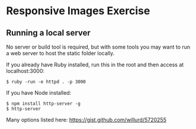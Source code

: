 # Responsive Images Exercise

## Running a local server

No server or build tool is required, but with some tools you may want to run a web server to host the static folder locally.

If you already have Ruby installed, run this in the root and then access at localhost:3000:

```
$ ruby -run -e httpd . -p 3000
```

If you have Node installed:

```
$ npm install http-server -g
$ http-server
```

Many options listed here:
https://gist.github.com/willurd/5720255
